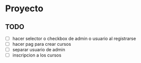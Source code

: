 # Proyecto

## TODO
- [ ] hacer selector o checkbox de admin o usuario al registrarse
- [ ] hacer pag para crear cursos
- [ ] separar usuario de admin
- [ ] inscripcion a los cursos
